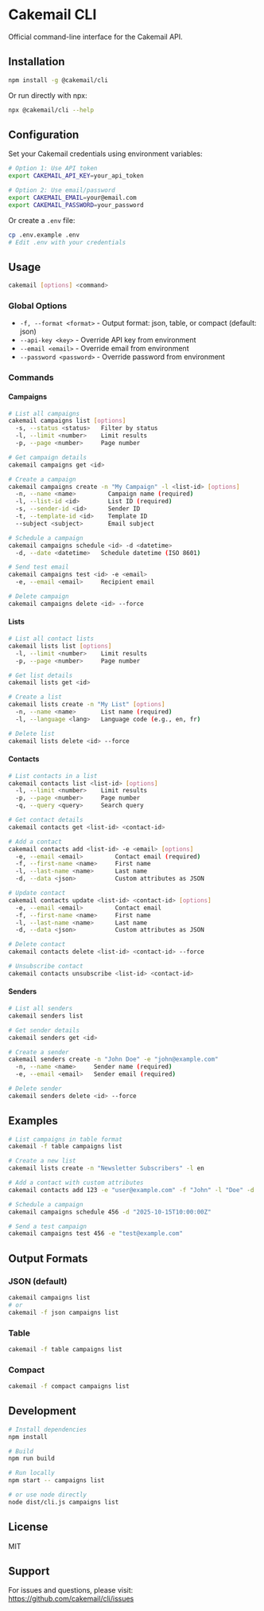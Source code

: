 # Cakemail CLI

Official command-line interface for the Cakemail API.

## Installation

```bash
npm install -g @cakemail/cli
```

Or run directly with npx:

```bash
npx @cakemail/cli --help
```

## Configuration

Set your Cakemail credentials using environment variables:

```bash
# Option 1: Use API token
export CAKEMAIL_API_KEY=your_api_token

# Option 2: Use email/password
export CAKEMAIL_EMAIL=your@email.com
export CAKEMAIL_PASSWORD=your_password
```

Or create a `.env` file:

```bash
cp .env.example .env
# Edit .env with your credentials
```

## Usage

```bash
cakemail [options] <command>
```

### Global Options

- `-f, --format <format>` - Output format: json, table, or compact (default: json)
- `--api-key <key>` - Override API key from environment
- `--email <email>` - Override email from environment
- `--password <password>` - Override password from environment

### Commands

#### Campaigns

```bash
# List all campaigns
cakemail campaigns list [options]
  -s, --status <status>   Filter by status
  -l, --limit <number>    Limit results
  -p, --page <number>     Page number

# Get campaign details
cakemail campaigns get <id>

# Create a campaign
cakemail campaigns create -n "My Campaign" -l <list-id> [options]
  -n, --name <name>         Campaign name (required)
  -l, --list-id <id>        List ID (required)
  -s, --sender-id <id>      Sender ID
  -t, --template-id <id>    Template ID
  --subject <subject>       Email subject

# Schedule a campaign
cakemail campaigns schedule <id> -d <datetime>
  -d, --date <datetime>   Schedule datetime (ISO 8601)

# Send test email
cakemail campaigns test <id> -e <email>
  -e, --email <email>     Recipient email

# Delete campaign
cakemail campaigns delete <id> --force
```

#### Lists

```bash
# List all contact lists
cakemail lists list [options]
  -l, --limit <number>    Limit results
  -p, --page <number>     Page number

# Get list details
cakemail lists get <id>

# Create a list
cakemail lists create -n "My List" [options]
  -n, --name <name>       List name (required)
  -l, --language <lang>   Language code (e.g., en, fr)

# Delete list
cakemail lists delete <id> --force
```

#### Contacts

```bash
# List contacts in a list
cakemail contacts list <list-id> [options]
  -l, --limit <number>    Limit results
  -p, --page <number>     Page number
  -q, --query <query>     Search query

# Get contact details
cakemail contacts get <list-id> <contact-id>

# Add a contact
cakemail contacts add <list-id> -e <email> [options]
  -e, --email <email>         Contact email (required)
  -f, --first-name <name>     First name
  -l, --last-name <name>      Last name
  -d, --data <json>           Custom attributes as JSON

# Update contact
cakemail contacts update <list-id> <contact-id> [options]
  -e, --email <email>         Contact email
  -f, --first-name <name>     First name
  -l, --last-name <name>      Last name
  -d, --data <json>           Custom attributes as JSON

# Delete contact
cakemail contacts delete <list-id> <contact-id> --force

# Unsubscribe contact
cakemail contacts unsubscribe <list-id> <contact-id>
```

#### Senders

```bash
# List all senders
cakemail senders list

# Get sender details
cakemail senders get <id>

# Create a sender
cakemail senders create -n "John Doe" -e "john@example.com"
  -n, --name <name>     Sender name (required)
  -e, --email <email>   Sender email (required)

# Delete sender
cakemail senders delete <id> --force
```

## Examples

```bash
# List campaigns in table format
cakemail -f table campaigns list

# Create a new list
cakemail lists create -n "Newsletter Subscribers" -l en

# Add a contact with custom attributes
cakemail contacts add 123 -e "user@example.com" -f "John" -l "Doe" -d '{"company":"Acme"}'

# Schedule a campaign
cakemail campaigns schedule 456 -d "2025-10-15T10:00:00Z"

# Send a test campaign
cakemail campaigns test 456 -e "test@example.com"
```

## Output Formats

### JSON (default)
```bash
cakemail campaigns list
# or
cakemail -f json campaigns list
```

### Table
```bash
cakemail -f table campaigns list
```

### Compact
```bash
cakemail -f compact campaigns list
```

## Development

```bash
# Install dependencies
npm install

# Build
npm run build

# Run locally
npm start -- campaigns list

# or use node directly
node dist/cli.js campaigns list
```

## License

MIT

## Support

For issues and questions, please visit: https://github.com/cakemail/cli/issues
